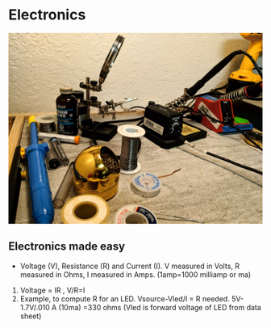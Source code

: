 # Electronics

![](../.gitbook/assets/img_20190716_200135.jpg)

## Electronics made easy

* Voltage \(V\), Resistance \(R\) and Current \(I\). V measured in Volts, R measured in Ohms, I measured in Amps. \(1amp=1000 milliamp or ma\)

1. Voltage = IR , V/R=I
2. Example, to compute R for an LED. Vsource-Vled/I = R needed. 5V-1.7V/.010 A \(10ma\) =330 ohms \(Vled is forward voltage of LED from data sheet\)



